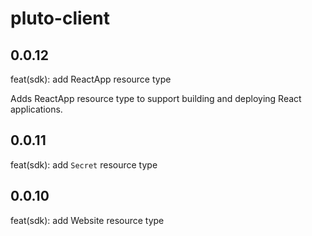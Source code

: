 # pluto-client

## 0.0.12

feat(sdk): add ReactApp resource type

Adds ReactApp resource type to support building and deploying React applications.

## 0.0.11

feat(sdk): add `Secret` resource type

## 0.0.10

feat(sdk): add Website resource type
